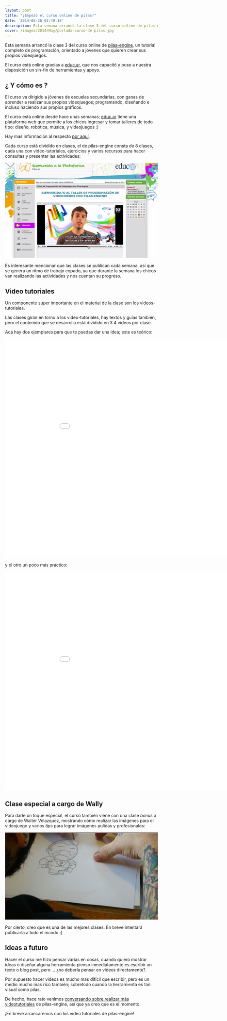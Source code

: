```yaml
---
layout: post
title: "¡Empezó el curso online de pilas!"
date: '2014-05-26 02:49:18'
description: Esta semana arrancó la clase 3 del curso online de pilas-engine...
cover: /images/2014/May/portada-curso-de-pilas.jpg
---
```


Esta semana arrancó la clase 3 del curso online de [pilas-engine](http://pilas-engine.com.ar), un tutorial completo de programación, orientado a jóvenes que quieren crear sus propios videojuegos.

El curso está online gracias a [educ.ar](http://www.educ.ar/), que nos capacitó y puso a nuestra disposición un sin-fin de herramientas y apoyo.

## ¿ Y cómo es ?

El curso va dirigido a jóvenes de escuelas secundarias, con ganas de aprender a realizar sus propios videojuegos; programando, diseñando e incluso haciendo sus propios gráficos.

El curso está online desde hace unas semanas; [educ.ar](http://www.educ.ar/) tiene una plataforma web que permite a los chicos ingresar y tomar talleres de todo tipo: diseño, robótica, música, y videojuegos :)

Hay mas información al respecto [por aquí](http://www.educ.ar/sitios/educar/noticias/ver?id=122825).


Cada curso está dividido en clases, el de pilas-engine consta de 8 clases, cada una con video-tutoriales, ejercicios y varios recursos para hacer consultas y presentar las actividades:

![](/images/2014/May/Untitled_2014_05_22_20_55_45_2014_05_22_20_55_47.png)

Es interesante mencionar que las clases se publican cada semana, así que se genera un ritmo de trabajo copado, ya que durante la semana los chicos van realizando las actividades y nos cuentan su progreso.

## Video tutoriales

Un componente super importante en el material de la clase son los videos-tutoriales.

Las clases giran en torno a los video-tutoriales, hay textos y guías también, pero el contenido que se desarrolla está dividido en 3  4 videos por clase.

Acá hay dos ejemplares para que te puedas dar una idea; este es teórico:

<iframe width="960" height="720" src="//www.youtube.com/embed/1xkyGKJXdVA?rel=0" frameborder="0" allowfullscreen></iframe>

y el otro un poco más práctico:

<iframe width="960" height="720" src="//www.youtube.com/embed/PaiP0v7AHqQ?rel=0" frameborder="0" allowfullscreen></iframe>


## Clase especial a cargo de Wally

Para darle un toque especial, el curso también viene con una clase *bonus* a cargo de Walter Velazquez, mostrando cómo realizar las imágenes para el videojuego y varios *tips* para lograr imágenes pulidas y profesionales:

![](/images/2014/May/TVJP___Clase_4___Video_2___Bocetado_y_retoques_mov_2014_04_07_16_33_24_2014_04_07_16_33_36.jpg)

Por cierto, creo que es una de las mejores clases. En breve intentará publicarla a todo el mundo :)


## Ideas a futuro

Hacer el curso me hizo pensar varias en cosas, cuando quiero mostrar ideas o diseñar alguna herramienta pienso inmediatamente es escribir un texto o blog post, pero ... ¿no debería pensar en videos directamente?.

Por supuesto hacer videos es mucho mas difícil que escribir, pero es un medio mucho mas rico también; sobretodo cuando la herramienta es tan visual como pilas.

De hecho, hace rato venimos [conversando sobre realizar más videotutoriales](http://foro-pilasengine.com.ar/t/curso-en-youtube-con-pilas-y-python-estaria-padre/48) de pilas-engine, así que ya creo que es el momento.

¡En breve arrancaremos con los video tutoriales de pilas-engine!
